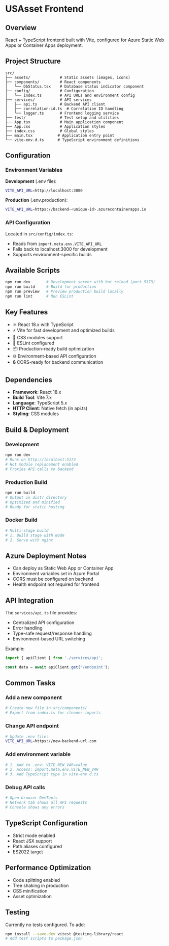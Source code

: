 <!--
  USAsset Frontend Application Documentation
  
  Purpose: React frontend configuration, components, and deployment guide
  Audience: Frontend developers, UI/UX developers, DevOps engineers
  Last Updated: 2025-08-28
  Version: 2.1
  
  Key Sections:
  - Project Structure: Component organization and services
  - Environment Configuration: Vite build-time vs runtime variables
  - API Integration: Backend communication and CORS handling
  - Azure Deployment: Container Apps with static serving
  - Development: Local setup and debugging
-->

# USAsset Frontend

## Overview
React + TypeScript frontend built with Vite, configured for Azure Static Web Apps or Container Apps deployment.

## Project Structure
```
src/
├── assets/             # Static assets (images, icons)
├── components/         # React components
│   └── DbStatus.tsx    # Database status indicator component
├── config/             # Configuration
│   └── index.ts        # API URLs and environment config
├── services/           # API services
│   ├── api.ts          # Backend API client
│   ├── correlation-id.ts  # Correlation ID handling
│   └── logger.ts       # Frontend logging service
├── test/               # Test setup and utilities
├── App.tsx             # Main application component
├── App.css             # Application styles
├── index.css           # Global styles
├── main.tsx           # Application entry point
└── vite-env.d.ts      # TypeScript environment definitions
```

## Configuration

### Environment Variables
**Development** (.env file):
```bash
VITE_API_URL=http://localhost:3000
```

**Production** (.env.production):
```bash
VITE_API_URL=https://backend-<unique-id>.azurecontainerapps.io
```

### API Configuration
Located in `src/config/index.ts`:
- Reads from `import.meta.env.VITE_API_URL`
- Falls back to localhost:3000 for development
- Supports environment-specific builds

## Available Scripts
```bash
npm run dev       # Development server with hot reload (port 5173)
npm run build     # Build for production
npm run preview   # Preview production build locally
npm run lint      # Run ESLint
```

## Key Features
- ⚛️ React 18.x with TypeScript
- ⚡ Vite for fast development and optimized builds
- 🎨 CSS modules support
- 🔧 ESLint configured
- 📦 Production-ready build optimization
- 🌐 Environment-based API configuration
- 🔒 CORS-ready for backend communication

## Dependencies
- **Framework**: React 18.x
- **Build Tool**: Vite 7.x
- **Language**: TypeScript 5.x
- **HTTP Client**: Native fetch (in api.ts)
- **Styling**: CSS modules

## Build & Deployment

### Development
```bash
npm run dev
# Runs on http://localhost:5173
# Hot module replacement enabled
# Proxies API calls to backend
```

### Production Build
```bash
npm run build
# Output in dist/ directory
# Optimized and minified
# Ready for static hosting
```

### Docker Build
```dockerfile
# Multi-stage build
# 1. Build stage with Node
# 2. Serve with nginx
```

## Azure Deployment Notes
- Can deploy as Static Web App or Container App
- Environment variables set in Azure Portal
- CORS must be configured on backend
- Health endpoint not required for frontend

## API Integration
The `services/api.ts` file provides:
- Centralized API configuration
- Error handling
- Type-safe request/response handling
- Environment-based URL switching

Example:
```typescript
import { apiClient } from './services/api';

const data = await apiClient.get('/endpoint');
```

## Common Tasks

### Add a new component
```bash
# Create new file in src/components/
# Export from index.ts for cleaner imports
```

### Change API endpoint
```bash
# Update .env file:
VITE_API_URL=https://new-backend-url.com
```

### Add environment variable
```bash
# 1. Add to .env: VITE_NEW_VAR=value
# 2. Access: import.meta.env.VITE_NEW_VAR
# 3. Add TypeScript type in vite-env.d.ts
```

### Debug API calls
```bash
# Open browser DevTools
# Network tab shows all API requests
# Console shows any errors
```

## TypeScript Configuration
- Strict mode enabled
- React JSX support
- Path aliases configured
- ES2022 target

## Performance Optimization
- Code splitting enabled
- Tree shaking in production
- CSS minification
- Asset optimization

## Testing
Currently no tests configured. To add:
```bash
npm install --save-dev vitest @testing-library/react
# Add test scripts to package.json
```